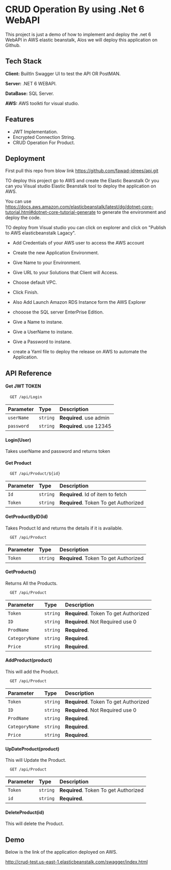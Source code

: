 
# CRUD Operation By using .Net 6 WebAPI

This project is just a demo of how to implement and deploy the .net 6 WebAPI in  AWS elastic beanstalk, Alos we will deploy this application on Github.




## Tech Stack

**Client:** BuiltIn Swagger UI to test the API OR PostMAN.

**Server:** .NET 6 WEBAPI.

**DataBase:** SQL Server.

**AWS:** AWS toolkti for visual studio.




## Features

- JWT Implementation.
- Encrypted Connection String.
- CRUD Operation For Product.

## Deployment

First pull this repo from blow link https://github.com/fawad-idrees/api.git

TO deploy this project go to AWS and create the Elastic Beanstalk Or you can you Visual studio Elastic Beanstalk tool to deploy the application on AWS.

You can use https://docs.aws.amazon.com/elasticbeanstalk/latest/dg/dotnet-core-tutorial.html#dotnet-core-tutorial-generate to generate the environment and deploy the code.


TO deploy from Visual studio you can click on explorer and click on "Publish to AWS elasticbeanstalk Lagacy".

- Add Credentials of your AWS user to access the AWS account
- Create the new Application Environment.
- Give Name to your Environment.
- Give URL to your Solutions that Client will Access.
- Choose default VPC.
- Click Finish.


- Also Add Launch Amazon RDS Instance form the AWS Explorer 
- chooose the SQL server EnterPrise Edition.
- Give a Name to instane.
- Give a UserName to instane.
- Give a Password to instane.


- create a Yaml file to deploy the release on AWS to automate the Application.






## API Reference

#### Get JWT TOKEN 

```http
  GET /api/Login
```

| Parameter | Type     | Description                |
| :-------- | :------- | :------------------------- |
| `userName` | `string` | **Required**. use admin |
| `password` | `string` | **Required**. use 12345 |


#### Login(User)
Takes userName and password and returns token 





#### Get Product

```http
  GET /api/Product/${id}
```

| Parameter | Type     | Description                       |
| :-------- | :------- | :-------------------------------- |
| `Id`      | `string` | **Required**. Id of item to fetch |
| `Token`      | `string` | **Required**. Token To get Authorized |

#### GetProductByID(Id)

Takes Product Id and returns the details if it is available.






```http
  GET /api/Product
```

| Parameter | Type     | Description                       |
| :-------- | :------- | :-------------------------------- |
| `Token`      | `string` | **Required**. Token To get Authorized |

#### GetProducts()

Returns  All the Products.





```http
  GET /api/Product
```

| Parameter | Type     | Description                       |
| :-------- | :------- | :-------------------------------- |
| `Token`      | `string` | **Required**. Token To get Authorized |
| `ID`      | `string` | **Required**. Not Required use 0 |
| `ProdName`      | `string` | **Required**. |
| `CategoryName`      | `string` | **Required**. |
| `Price`      | `string` | **Required**. |

#### AddProduct(product)

This will add the Product.






```http
  GET /api/Product
```

| Parameter | Type     | Description                       |
| :-------- | :------- | :-------------------------------- |
| `Token`      | `string` | **Required**. Token To get Authorized |
| `ID`      | `string` | **Required**. Not Required use 0 |
| `ProdName`      | `string` | **Required**. |
| `CategoryName`      | `string` | **Required**. |
| `Price`      | `string` | **Required**. |

#### UpDateProduct(product)

This will Update the Product.






```http
  GET /api/Product
```

| Parameter | Type     | Description                       |
| :-------- | :------- | :-------------------------------- |
| `Token`      | `string` | **Required**. Token To get Authorized |
| `id`      | `string` | **Required**.  |

#### DeleteProduct(id)

This will delete the Product.





## Demo

Below is the link of the application deployed on AWS.


http://crud-test.us-east-1.elasticbeanstalk.com/swagger/index.html

